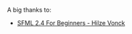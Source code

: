 A big thanks to:
- [SFML 2.4 For Beginners - Hilze Vonck](https://www.youtube.com/watch?v=Aaf2Y-96nsk&list=PL21OsoBLPpMOO6zyVlxZ4S4hwkY_SLRW9&index=2&ab_channel=HilzeVonck)